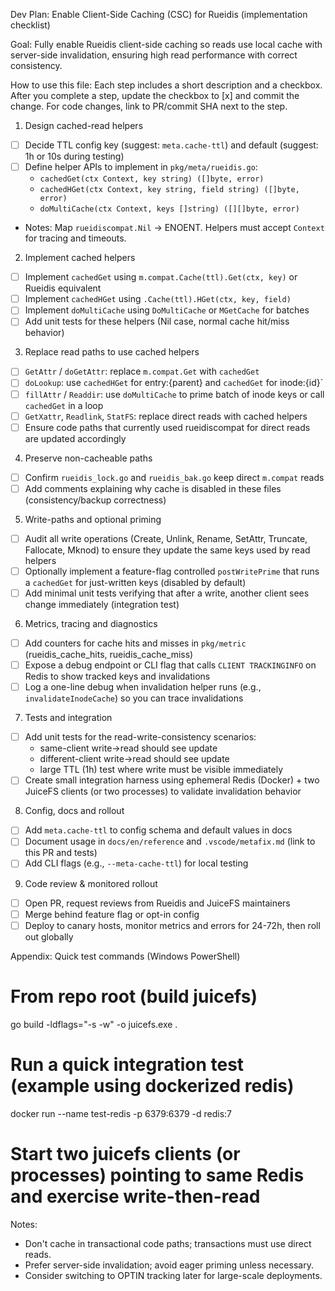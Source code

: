 Dev Plan: Enable Client-Side Caching (CSC) for Rueidis (implementation checklist)

Goal: Fully enable Rueidis client-side caching so reads use local cache with server-side invalidation, ensuring high read performance with correct consistency.

How to use this file: Each step includes a short description and a checkbox. After you complete a step, update the checkbox to [x] and commit the change. For code changes, link to PR/commit SHA next to the step.

1. Design cached-read helpers
- [ ] Decide TTL config key (suggest: `meta.cache-ttl`) and default (suggest: 1h or 10s during testing)
- [ ] Define helper APIs to implement in `pkg/meta/rueidis.go`:
  - `cachedGet(ctx Context, key string) ([]byte, error)`
  - `cachedHGet(ctx Context, key string, field string) ([]byte, error)`
  - `doMultiCache(ctx Context, keys []string) ([][]byte, error)`
- Notes: Map `rueidiscompat.Nil` -> ENOENT. Helpers must accept `Context` for tracing and timeouts.

2. Implement cached helpers
- [ ] Implement `cachedGet` using `m.compat.Cache(ttl).Get(ctx, key)` or Rueidis equivalent
- [ ] Implement `cachedHGet` using `.Cache(ttl).HGet(ctx, key, field)`
- [ ] Implement `doMultiCache` using `DoMultiCache` or `MGetCache` for batches
- [ ] Add unit tests for these helpers (Nil case, normal cache hit/miss behavior)

3. Replace read paths to use cached helpers
- [ ] `GetAttr` / `doGetAttr`: replace `m.compat.Get` with `cachedGet`
- [ ] `doLookup`: use `cachedHGet` for entry:{parent} and `cachedGet` for inode:{id}`
- [ ] `fillAttr` / `Readdir`: use `doMultiCache` to prime batch of inode keys or call `cachedGet` in a loop
- [ ] `GetXattr`, `Readlink`, `StatFS`: replace direct reads with cached helpers
- [ ] Ensure code paths that currently used rueidiscompat for direct reads are updated accordingly

4. Preserve non-cacheable paths
- [ ] Confirm `rueidis_lock.go` and `rueidis_bak.go` keep direct `m.compat` reads
- [ ] Add comments explaining why cache is disabled in these files (consistency/backup correctness)

5. Write-paths and optional priming
- [ ] Audit all write operations (Create, Unlink, Rename, SetAttr, Truncate, Fallocate, Mknod) to ensure they update the same keys used by read helpers
- [ ] Optionally implement a feature-flag controlled `postWritePrime` that runs a `cachedGet` for just-written keys (disabled by default)
- [ ] Add minimal unit tests verifying that after a write, another client sees change immediately (integration test)

6. Metrics, tracing and diagnostics
- [ ] Add counters for cache hits and misses in `pkg/metric` (rueidis_cache_hits, rueidis_cache_miss)
- [ ] Expose a debug endpoint or CLI flag that calls `CLIENT TRACKINGINFO` on Redis to show tracked keys and invalidations
- [ ] Log a one-line debug when invalidation helper runs (e.g., `invalidateInodeCache`) so you can trace invalidations

7. Tests and integration
- [ ] Add unit tests for the read-write-consistency scenarios:
  - same-client write->read should see update
  - different-client write->read should see update
  - large TTL (1h) test where write must be visible immediately
- [ ] Create small integration harness using ephemeral Redis (Docker) + two JuiceFS clients (or two processes) to validate invalidation behavior

8. Config, docs and rollout
- [ ] Add `meta.cache-ttl` to config schema and default values in docs
- [ ] Document usage in `docs/en/reference` and `.vscode/metafix.md` (link to this PR and tests)
- [ ] Add CLI flags (e.g., `--meta-cache-ttl`) for local testing

9. Code review & monitored rollout
- [ ] Open PR, request reviews from Rueidis and JuiceFS maintainers
- [ ] Merge behind feature flag or opt-in config
- [ ] Deploy to canary hosts, monitor metrics and errors for 24-72h, then roll out globally

Appendix: Quick test commands (Windows PowerShell)

# From repo root (build juicefs)
go build -ldflags="-s -w" -o juicefs.exe .

# Run a quick integration test (example using dockerized redis)
docker run --name test-redis -p 6379:6379 -d redis:7
# Start two juicefs clients (or processes) pointing to same Redis and exercise write-then-read


Notes:
- Don't cache in transactional code paths; transactions must use direct reads.
- Prefer server-side invalidation; avoid eager priming unless necessary.
- Consider switching to OPTIN tracking later for large-scale deployments.

